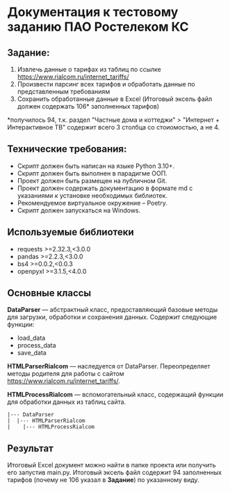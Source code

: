 # Документация к тестовому заданию ПАО Ростелеком КС 

## Задание:
1. Извлечь данные о тарифах из таблиц по ссылке https://www.rialcom.ru/internet_tariffs/
2. Произвести парсинг всех тарифов и обработать данные по представленным требованиям
3. Сохранить обработанные данные в Excel (Итоговый эксель файл должен содержать 106* заполненных тарифов)

\*получилось 94, т.к. раздел "Частные дома и коттеджи" > "Интернет + Интерактивное ТВ" содержит всего 3 столбца со стоиомостью, а не 4.

## Технические требования:
- Скрипт должен быть написан на языке Python 3.10+.
- Скрипт должен быть выполнен в парадигме ООП.
- Проект должен быть размещен на публичном Git.
- Проект должен содержать документацию в формате md с указаниями к установке необходимых библиотек.
- Рекомендуемое виртуальное окружение – Poetry.
- Скрипт должен запускаться на Windows.

## Используемые библиотеки

- requests >=2.32.3,<3.0.0
- pandas >=2.2.3,<3.0.0
- bs4 >=0.0.2,<0.0.3
- openpyxl >=3.1.5,<4.0.0

## Основные классы

**DataParser** — абстрактный класс, предоставляющий базовые методы для загрузки, обработки и сохранения данных. Содержит следующие функции:

- load_data
- process_data
- save_data

**HTMLParserRialcom** — наследуется от DataParser. Переопределяет методы родителя для работы с сайтом https://www.rialcom.ru/internet_tariffs/.

**HTMLProcessRialcom** — вспомогательный класс, содержащий функции для обработки данных из таблиц сайта.

```
|--- DataParser
|  |--- HTMLParserRialcom
|    |--- HTMLProcessRialcom
```
## Результат
Итоговый Excel документ можно найти в папке проекта или получить его запустив main.py.
Итоговый эксель файл содержит 94 заполненных тарифов (почему не 106 указал в **Задание**) по указанному виду.
